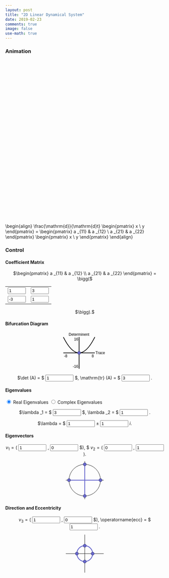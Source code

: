 ```yaml
---
layout: post
title: "2D Linear Dynamical System"
date: 2019-02-23
comments: true
image: false
use-math: true
---
```


### Animation

<canvas id="myCanvas2" width="600" height="600" style="margin-left:auto;margin-right:auto;display:block;"></canvas>

<p id="formula" kramdown="1">

\begin{align}
\frac{\mathrm{d}}{\mathrm{d}t} 
\begin{pmatrix}
x \\
y
\end{pmatrix} = 
\begin{pmatrix}
a _{11} & a _{12} \\
a _{21} & a _{22}
\end{pmatrix} \begin{pmatrix}
x \\
y
\end{pmatrix}
\end{align}

</p>

### Control

#### Coefficient Matrix

<div style="text-align:center">
$\begin{pmatrix}
a _{11} & a _{12} \\
a _{21} & a _{22}
\end{pmatrix} = \bigg($
<table>
	<tr>
		<td>
			<input type="text" id="a11" onchange="updateArgument()" value="1" size="4">
		</td>
		<td>
			<input type="text" id="a12" onchange="updateArgument()" value="3" size="4"> 
		</td>
	</tr><tr>
		<td>
			<input type="text" id="a21" onchange="updateArgument()" value="-3" size="4">
		</td>
		<td>
			<input type="text" id="a22" onchange="updateArgument()" value="1" size="4">
		</td>		
	</tr>
</table>
$\bigg).$
</div> 

#### Bifurcation Diagram

<div style="text-align:center">
<p style="text-align:center">
    <svg width="136" height="120" onload="makeDraggable(evt)">
        <g transform="translate(50,65)"> 
            <line x1="-50" y1="0" x2="50" y2="0" style="stroke:rgb(0,0,0);stroke-width:2" />
            <line x1="0" y1="-50" x2="0" y2="50" style="stroke:rgb(0,0,0);stroke-width:2" />
            <path d="M -50,-50 Q 0,50 50,-50" stroke="black" stroke-width="2" fill="none" />
            <text x="-48" y="14" style="font-family:Helvetica;font-size:12">-8</text>
            <text x="40" y="14" style="font-family:Helvetica;font-size:12">8    </text>
            <text x="-20" y="47" style="font-family:Helvetica;font-size:12">-16</text>
            <text x="-16" y="-39" style="font-family:Helvetica;font-size:12">16</text>
            <text x="-33" y="-54" style="font-family:Helvetica;font-size:12">Determinent</text>
            <text x="52" y="4" style="font-family:Helvetica;font-size:12">Trace</text>
            <circle id="cir" class="draggable" cx="0" cy="0" r="5" stroke="#333366" stroke-width="1" fill="#6666cc" style="cursor:move" onmouseover="this.style.fill='#9999ee';" onmouseout="this.style.fill='#6666cc';"/>
        </g>
    </svg>    
</p>

$\det (A) = $ <input type="text" id="det" onchange="updateArgumentByDetTr()" value="1" size="8">
$, \mathrm{tr} (A) = $ <input type="text" id="tr" onchange="updateArgumentByDetTr()" value="3" size="8"> $.$
</div>

#### Eigenvalues

<input id="realEigens" type="radio" name="real-imag" value="Real" checked onclick="updateArgumentByLambda()"> Real Eigenvalues
<input id="complexEigens" type="radio" name="real-imag" value="Complex" onclick="updateArgumentByLambda()"> Complex Eigenvalues 


<div id="real_eigenvalue" style="text-align:center">

$\lambda _1 = $ 
<input type="text" id="lambda1" onchange="updateArgumentByLambda()" value="3" size="8">
$, \lambda _2 = $
<input type="text" id="lambda2" onchange="updateArgumentByLambda()" value="1" size="8">
$.$

</div>

<div id="imag_eigenvalue" style="text-align:center">

$\lambda = $
<input type="text" id="lambdaa" onchange="updateArgumentByLambda()" value="1" size="8">
$\pm$
<input type="text" id="lambdab" onchange="updateArgumentByLambda()" value="1" size="8">
$i.$

</div>

<div id="real_eigenvector" markdown="1">

#### Eigenvectors

<div style="text-align:center">

$v _1 = ($ <input type="text" id="v11" onchange="updateArgumentByDirection()" value="1" size="8">
$,$ <input type="text" id="v12" onchange="updateArgumentByDirection()" value="0" size="8">
$), $
$v _2 = ($ <input type="text" id="v21" onchange="updateArgumentByDirection()" value="0" size="8">
$,$ <input type="text" id="v22" onchange="updateArgumentByDirection()" value="1" size="8">
$).$

<p style="text-align:center">
    <svg width="120" height="120" onload="makeDraggable(evt)">
        <g transform="translate(60, 60) scale(50, -50)"> 
            <line x1="-1.2" y1="0" x2="1.2" y2="0" style="stroke:rgb(0,0,0);stroke-width:0.02" />
            <line x1="0" y1="-1.2" x2="0" y2="1.2" style="stroke:rgb(0,0,0);stroke-width:0.02" />
            <circle cx="0" cy="0" r="1" stroke="black" stroke-width="0.02" fill="none"/>
            <line id="ev_stroke1" x1="-1" y1="0" x2="1" y2="0" style="stroke: #6666cc; stroke-width: 0.05" />
            <line id="ev_stroke2" x1="0" y1="-1" x2="0" y2="1" style="stroke: #6666cc; stroke-width: 0.05" />
            <circle id="ev_handle1" class="draggable" cx="1" cy="0" r="0.1" stroke="#333366" stroke-width="0.02" fill="#6666cc" style="cursor:move" onmouseover="this.style.fill='#9999ee';" onmouseout="this.style.fill='#6666cc';"/>
            <circle id="ev_handle2" class="draggable" cx="0" cy="1" r="0.1" stroke="#333366" stroke-width="0.02" fill="#6666cc" style="cursor:move" onmouseover="this.style.fill='#9999ee';" onmouseout="this.style.fill='#6666cc';"/>
            <circle id="ev_handle3" class="draggable" cx="-1" cy="0" r="0.1" stroke="#333366" stroke-width="0.02" fill="#6666cc" style="cursor:move" onmouseover="this.style.fill='#9999ee';" onmouseout="this.style.fill='#6666cc';"/>
            <circle id="ev_handle4" class="draggable" cx="0" cy="-1" r="0.1" stroke="#333366" stroke-width="0.02" fill="#6666cc" style="cursor:move" onmouseover="this.style.fill='#9999ee';" onmouseout="this.style.fill='#6666cc';"/>
        </g>
    </svg>    
</p>

</div>

</div>

<div id="imag_eigenvector" markdown="1">

#### Direction and Eccentricity

<div style="text-align:center">

$v _3 = ($ <input type="text" id="v31" onchange="updateArgumentByDirection()" value="1" size="8">
$,$ <input type="text" id="v32" onchange="updateArgumentByDirection()" value="0" size="8">
$), \operatorname{ecc} = $
<input type="text" id="eccentricity" onchange="updateArgumentByDirection()" value="1" size="8">
$.$

<p style="text-align:center">
    <svg width="120" height="120" onload="makeDraggable(evt)">
        <g transform="translate(60, 60) scale(25, -25)"> 
            <line x1="-2.4" y1="0" x2="2.4" y2="0" style="stroke:rgb(0,0,0);stroke-width:0.04" />
            <line x1="0" y1="-2.4" x2="0" y2="2.4" style="stroke:rgb(0,0,0);stroke-width:0.04" />
            <circle cx="0" cy="0" r="1" stroke="black" stroke-width="0.04" fill="none"/>
            <ellipse id="ev_ellipse" cx="0" cy="0" rx="1" ry="1" stroke="#6666cc" stroke-width="0.1" fill="none" />
            <circle id="ev_handle5" class="draggable" cx="1" cy="0" r="0.2" stroke="#333366" stroke-width="0.04" fill="#6666cc" style="cursor:move" onmouseover="this.style.fill='#9999ee';" onmouseout="this.style.fill='#6666cc';"/>
            <circle id="ev_handle6" class="draggable" cx="0" cy="1" r="0.2" stroke="#333366" stroke-width="0.04" fill="#6666cc" style="cursor:move" onmouseover="this.style.fill='#9999ee';" onmouseout="this.style.fill='#6666cc';"/>
            <circle id="ev_handle7" class="draggable" cx="-1" cy="0" r="0.2" stroke="#333366" stroke-width="0.04" fill="#6666cc" style="cursor:move" onmouseover="this.style.fill='#9999ee';" onmouseout="this.style.fill='#6666cc';"/>
            <circle id="ev_handle8" class="draggable" cx="0" cy="-1" r="0.2" stroke="#333366" stroke-width="0.04" fill="#6666cc" style="cursor:move" onmouseover="this.style.fill='#9999ee';" onmouseout="this.style.fill='#6666cc';"/>
        </g>
    </svg>    
</p>

</div>

</div>

<script type="text/javascript" src="/users/jcyang/assets/js/2d-linear-dynamical-system.js"></script>
